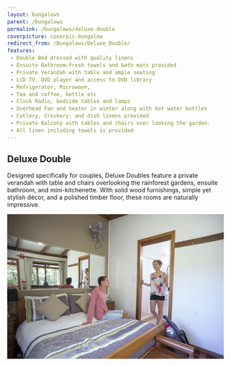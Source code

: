 ```yaml
---
layout: bungalows
parent: /bungalows
permalink: /bungalows/deluxe-double
coverpicture: coverpic-bungalow
redirect_from: /Bungalows/Deluxe_Double/
features:
 - Double Bed dressed with quality linens
 - Ensuite Bathroom—fresh towels and bath mats provided
 - Private Verandah with table and ample seating
 - LCD TV, DVD player and access to DVD library
 - Refrigerator, Microwave, 
 - Tea and coffee, kettle etc
 - Clock Radio, bedside tables and lamps
 - Overhead Fan and heater in winter along with hot water bottles
 - Cutlery, Crockery, and dish linens provided
 - Private Balcony with tables and chairs over looking the garden.
 - All linen including towels is provided
---
```



## Deluxe Double
Designed specifically for couples, Deluxe Doubles feature a private verandah with table and chairs overlooking the rainforest gardens, ensuite bathroom, and mini-kitchenette. With solid wood furnishings, simple yet stylish décor, and a polished timber floor, these rooms are naturally impressive.

<img class="col-lg-4 img-responsive" src="/img/800/deluxedouble.jpg">
